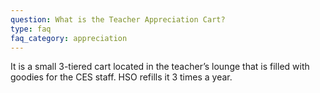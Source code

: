 ```yaml
---
question: What is the Teacher Appreciation Cart?
type: faq
faq_category: appreciation
---
```

It is a small 3-tiered cart located in the teacher’s lounge that is filled with goodies for the CES staff. HSO refills it 3 times a year.